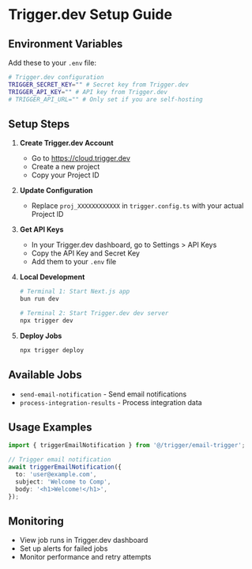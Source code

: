 # Trigger.dev Setup Guide

## Environment Variables

Add these to your `.env` file:

```bash
# Trigger.dev configuration
TRIGGER_SECRET_KEY="" # Secret key from Trigger.dev
TRIGGER_API_KEY="" # API key from Trigger.dev
# TRIGGER_API_URL="" # Only set if you are self-hosting
```

## Setup Steps

1. **Create Trigger.dev Account**
   - Go to https://cloud.trigger.dev
   - Create a new project
   - Copy your Project ID

2. **Update Configuration**
   - Replace `proj_XXXXXXXXXXXX` in `trigger.config.ts` with your actual Project ID

3. **Get API Keys**
   - In your Trigger.dev dashboard, go to Settings > API Keys
   - Copy the API Key and Secret Key
   - Add them to your `.env` file

4. **Local Development**
   ```bash
   # Terminal 1: Start Next.js app
   bun run dev
   
   # Terminal 2: Start Trigger.dev dev server
   npx trigger dev
   ```

5. **Deploy Jobs**
   ```bash
   npx trigger deploy
   ```

## Available Jobs

- `send-email-notification` - Send email notifications
- `process-integration-results` - Process integration data

## Usage Examples

```typescript
import { triggerEmailNotification } from '@/trigger/email-trigger';

// Trigger email notification
await triggerEmailNotification({
  to: 'user@example.com',
  subject: 'Welcome to Comp',
  body: '<h1>Welcome!</h1>',
});
```

## Monitoring

- View job runs in Trigger.dev dashboard
- Set up alerts for failed jobs
- Monitor performance and retry attempts
